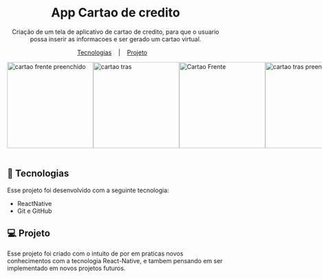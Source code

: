 <h1 align="center">App Cartao de credito</h1>

<p align="center">
   Criação de um tela de aplicativo de cartao de credito, para que o usuario possa inserir as informacoes e ser gerado um cartao virtual.
</p>
<p align="center">
  <a href="#=tecnologias">Tecnologias</a> &nbsp;&nbsp;&nbsp;|&nbsp;&nbsp;&nbsp;
  <a href="#-projeto">Projeto</a> &nbsp;&nbsp;&nbsp;
  
</p>

<div style="display: flex; justify-content: space-between; align-items: center;">
   <img src="https://github.com/wendelllopess/AppCartao/assets/116606137/7090d670-3cb7-4a9b-9bfb-33bed29053fe" alt="cartao frente preenchido" width="200"/>
   <img src="https://github.com/wendelllopess/AppCartao/assets/116606137/cfe4a7d9-81d7-444a-ba11-22f0571cf4ed" alt="cartao tras" width="200"/>
   <img src="https://github.com/wendelllopess/AppCartao/assets/116606137/9c0419da-861f-45bc-bd34-47d89ff31288" alt="Cartao Frente" width="200"/>
   <img src="https://github.com/wendelllopess/AppCartao/assets/116606137/12533826-00c1-4636-bfa5-ddc81c3ca3f1" alt="cartao tras preenchido" width="200"/>
</div>


<br>

## 🚀 Tecnologias

Esse projeto foi desenvolvido com a seguinte tecnologia:

- ReactNative
- Git e GitHub

## 💻 Projeto

Esse projeto foi criado com o intuito de por em praticas novos conhecimentos com a tecnologia React-Native, e tambem pensando em ser implementado em novos projetos futuros.


